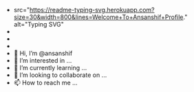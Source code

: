 - src="https://readme-typing-svg.herokuapp.com?size=30&width=800&lines=Welcome+To+Ansanshif+Profile."
            alt="Typing SVG"
- 
- 
- 
- 👋 Hi, I’m @ansanshif
- 👀 I’m interested in ...
- 🌱 I’m currently learning ...
- 💞️ I’m looking to collaborate on ...
- 📫 How to reach me ...

<!---
ansanshif/ansanshif is a ✨ special ✨ repository because its `README.md` (this file) appears on your GitHub profile.
You can click the Preview link to take a look at your changes.
--->
